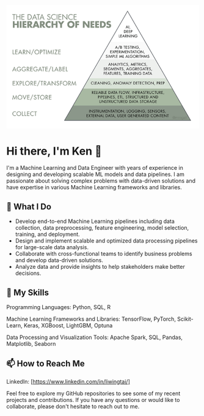 ![ML and Data Development](https://github.com/kennylids/kennylids/blob/main/DS%20pyramid.png)

# Hi there, I'm Ken 👋
I'm a Machine Learning and Data Engineer with years of experience in designing and developing scalable ML models and data pipelines. I am passionate about solving complex problems with data-driven solutions and have expertise in various Machine Learning frameworks and libraries.

## 🔭 What I Do
* Develop end-to-end Machine Learning pipelines including data collection, data preprocessing, feature engineering, model selection, training, and deployment.
* Design and implement scalable and optimized data processing pipelines for large-scale data analysis.
* Collaborate with cross-functional teams to identify business problems and develop data-driven solutions.
* Analyze data and provide insights to help stakeholders make better decisions.
## 🌱 My Skills
Programming Languages: Python, SQL, R 

Machine Learning Frameworks and Libraries: TensorFlow, PyTorch, Scikit-Learn, Keras, XGBoost, LightGBM, Optuna

Data Processing and Visualization Tools: Apache Spark, SQL, Pandas, Matplotlib, Seaborn

## 📫 How to Reach Me
LinkedIn: [https://www.linkedin.com/in/liwingtai/]

Feel free to explore my GitHub repositories to see some of my recent projects and contributions. If you have any questions or would like to collaborate, please don't hesitate to reach out to me.
